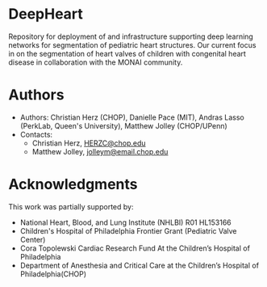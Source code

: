 # DeepHeart
Repository for deployment of and infrastructure supporting deep learning networks for segmentation of pediatric heart structures.  Our current focus in on the segmentation of heart valves of children with congenital heart disease in collaboration with the MONAI community.

# Authors

- Authors: Christian Herz (CHOP), Danielle Pace (MIT), Andras Lasso (PerkLab, Queen's University), Matthew Jolley (CHOP/UPenn)
- Contacts:
  - Christian Herz, <email>HERZC@chop.edu</email>
  - Matthew Jolley, <email>jolleym@email.chop.edu</email>

 # Acknowledgments

This work was partially supported by:

- National Heart, Blood, and Lung Institute (NHLBI) R01 HL153166
- Children's Hospital of Philadelphia Frontier Grant (Pediatric Valve Center)
- Cora Topolewski Cardiac Research Fund At the Children’s Hospital of Philadelphia
- Department of Anesthesia and Critical Care at the Children’s Hospital of Philadelphia(CHOP)

